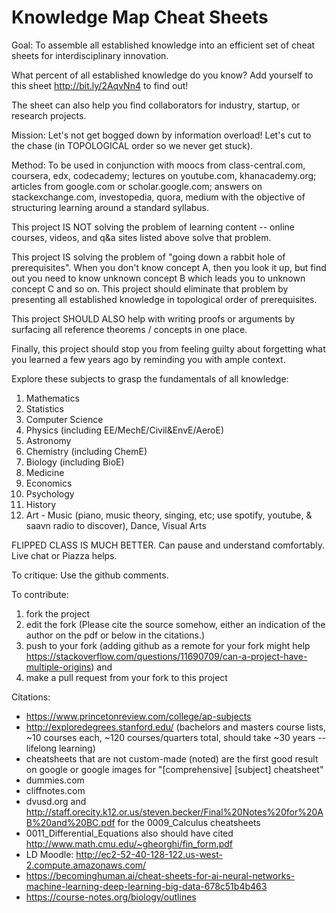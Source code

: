 # Knowledge Map Cheat Sheets

Goal: 
To assemble all established knowledge into an efficient set of cheat sheets for interdisciplinary innovation.

What percent of all established knowledge do you know?
Add yourself to this sheet http://bit.ly/2AqvNn4 to find out! 

The sheet can also help you find collaborators for industry, startup, or research projects.

Mission: 
Let's not get bogged down by information overload! Let's cut to the chase (in TOPOLOGICAL order so we never get stuck).

Method: To be used in conjunction with moocs from class-central.com, coursera, edx, codecademy; lectures on youtube.com, khanacademy.org; articles from google.com or scholar.google.com; answers on stackexchange.com, investopedia, quora, medium with the objective of structuring learning around a standard syllabus.

This project IS NOT solving the problem of learning content -- online courses, videos, and q&a sites listed above solve that problem. 

This project IS solving the problem of "going down a rabbit hole of prerequisites". When you don't know concept A, then you look it up, but find out you need to know unknown concept B which leads you to unknown concept C and so on. This project should eliminate that problem by presenting all established knowledge in topological order of prerequisites. 

This project SHOULD ALSO help with writing proofs or arguments by surfacing all reference theorems / concepts in one place. 

Finally, this project should stop you from feeling guilty about forgetting what you learned a few years ago by reminding you with ample context.

Explore these subjects to grasp the fundamentals of all knowledge:
1. Mathematics
2. Statistics
3. Computer Science
4. Physics (including EE/MechE/Civil&EnvE/AeroE)
5. Astronomy
6. Chemistry (including ChemE)
7. Biology (including BioE)
8. Medicine
9. Economics
10. Psychology
11. History
12. Art - Music (piano, music theory, singing, etc; use spotify, youtube, & saavn radio to discover), Dance, Visual Arts

FLIPPED CLASS IS MUCH BETTER. Can pause and understand comfortably. Live chat or Piazza helps.

To critique: 
Use the github comments.

To contribute: 
1. fork the project
2. edit the fork (Please cite the source somehow, either an indication of the author on the pdf or below in the citations.)
3. push to your fork (adding github as a remote for your fork might help https://stackoverflow.com/questions/11690709/can-a-project-have-multiple-origins) and
4. make a pull request from your fork to this project 

Citations:
- https://www.princetonreview.com/college/ap-subjects
- http://exploredegrees.stanford.edu/ (bachelors and masters course lists, ~10 courses each, ~120 courses/quarters total, should take ~30 years -- lifelong learning)
- cheatsheets that are not custom-made (noted) are the first good result on google or google images for "[comprehensive] [subject] cheatsheet"
- dummies.com
- cliffnotes.com
- dvusd.org and http://staff.orecity.k12.or.us/steven.becker/Final%20Notes%20for%20AB%20and%20BC.pdf for the 0009_Calculus cheatsheets
- 0011_Differential_Equations also should have cited http://www.math.cmu.edu/~gheorghi/fin_form.pdf
- LD Moodle: http://ec2-52-40-128-122.us-west-2.compute.amazonaws.com/
- https://becominghuman.ai/cheat-sheets-for-ai-neural-networks-machine-learning-deep-learning-big-data-678c51b4b463
- https://course-notes.org/biology/outlines

